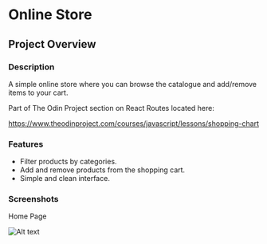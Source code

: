 # Online Store

## Project Overview

### Description

A simple online store where you can browse the catalogue and add/remove items to your cart.

Part of The Odin Project section on React Routes located here:

<https://www.theodinproject.com/courses/javascript/lessons/shopping-chart>

### Features

* Filter products by categories.
* Add and remove products from the shopping  cart.
* Simple and clean interface.

### Screenshots

Home Page

![Alt text](/screenshots/Screenshot_2021-01-19_11.21.18.png "Home Page")
